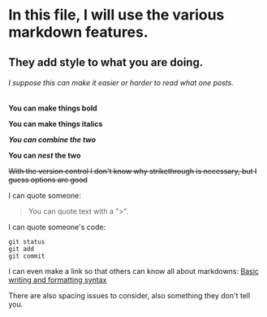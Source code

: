 # In this file, I will use the various markdown features.
## They add style to what you are doing.
###### I suppose this can make it easier or harder to read what one posts.

**You can make things bold**

**You can make things italics**

***You can combine the two***

**You can _nest_ the two**

~~With the version control I don't know why strikethrough is necessary, but I guess options are good~~

I can quote someone:  
>You can quote text with a ">".

I can quote someone's code:
```
git status
git add
git commit
```

I can even make a link so that others can know all about markdowns:  [Basic writing and formatting syntax](https://docs.github.com/en/get-started/writing-on-github/getting-started-with-writing-and-formatting-on-github/basic-writing-and-formatting-syntax)

There are also spacing issues to consider, also something they don't tell you.
